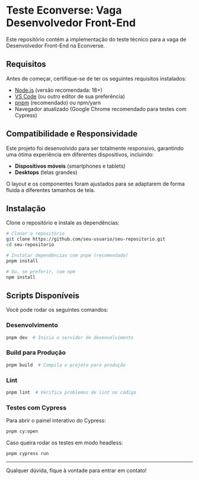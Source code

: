 # Teste Econverse: Vaga Desenvolvedor Front-End

Este repositório contém a implementação do teste técnico para a vaga de Desenvolvedor Front-End na Econverse.

## Requisitos

Antes de começar, certifique-se de ter os seguintes requisitos instalados:

- [Node.js](https://nodejs.org/) (versão recomendada: 18+)
- [VS Code](https://code.visualstudio.com/) (ou outro editor de sua preferência)
- [pnpm](https://pnpm.io/) (recomendado) ou npm/yarn
- Navegador atualizado (Google Chrome recomendado para testes com Cypress)

## Compatibilidade e Responsividade

Este projeto foi desenvolvido para ser totalmente responsivo, garantindo uma ótima experiência em diferentes dispositivos, incluindo:

- **Dispositivos móveis** (smartphones e tablets)
- **Desktops** (telas grandes)

O layout e os componentes foram ajustados para se adaptarem de forma fluida a diferentes tamanhos de tela.

## Instalação

Clone o repositório e instale as dependências:

```sh
# Clonar o repositório
git clone https://github.com/seu-usuario/seu-repositorio.git
cd seu-repositorio

# Instalar dependências com pnpm (recomendado)
pnpm install

# Ou, se preferir, com npm
npm install
```

## Scripts Disponíveis

Você pode rodar os seguintes comandos:

### Desenvolvimento

```sh
pnpm dev  # Inicia o servidor de desenvolvimento
```

### Build para Produção

```sh
pnpm build  # Compila o projeto para produção
```

### Lint

```sh
pnpm lint  # Verifica problemas de lint no código
```

### Testes com Cypress

Para abrir o painel interativo do Cypress:

```sh
pnpm cy:open
```

Caso queira rodar os testes em modo headless:

```sh
pnpm cypress run
```

---

Qualquer dúvida, fique à vontade para entrar em contato!
